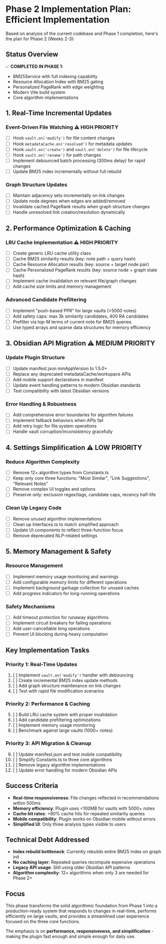 # Phase 2 Implementation Plan: Efficient Implementation

Based on analysis of the current codebase and Phase 1 completion, here's the plan for Phase 2 (Weeks 2-3):

## Status Overview

✅ **COMPLETED IN PHASE 1**:
- BM25Service with full indexing capability
- Resource Allocation Index with BM25 gating
- Personalized PageRank with edge weighting
- Modern Vite build system
- Core algorithm implementations

## 1. Real-Time Incremental Updates

### Event-Driven File Watching ⚠️ **HIGH PRIORITY**
- [ ] Hook `vault.on('modify')` for file content changes
- [ ] Hook `metadataCache.on('resolved')` for metadata updates  
- [ ] Hook `vault.on('create')` and `vault.on('delete')` for file lifecycle
- [ ] Hook `vault.on('rename')` for path changes
- [ ] Implement debounced batch processing (300ms delay) for rapid changes
- [ ] Update BM25 index incrementally without full rebuild

### Graph Structure Updates
- [ ] Maintain adjacency sets incrementally on link changes
- [ ] Update node degrees when edges are added/removed  
- [ ] Invalidate cached PageRank results when graph structure changes
- [ ] Handle unresolved link creation/resolution dynamically

## 2. Performance Optimization & Caching

### LRU Cache Implementation ⚠️ **HIGH PRIORITY**
- [ ] Create generic LRU cache utility class
- [ ] Cache BM25 similarity results (key: note path + query hash)
- [ ] Cache Resource Allocation results (key: source + target node pair)
- [ ] Cache Personalized PageRank results (key: source node + graph state hash)
- [ ] Implement cache invalidation on relevant file/graph changes
- [ ] Add cache size limits and memory management

### Advanced Candidate Prefiltering
- [ ] Implement "push-based PPR" for large vaults (>5000 notes)
- [ ] Add safety caps: max 3k similarity candidates, 400 RA candidates
- [ ] Prefilter via top-M terms of current note for BM25 queries
- [ ] Use typed arrays and sparse data structures for memory efficiency

## 3. Obsidian API Migration ⚠️ **MEDIUM PRIORITY**

### Update Plugin Structure
- [ ] Update manifest.json minAppVersion to 1.5.0+
- [ ] Replace any deprecated metadataCache/workspace APIs
- [ ] Add mobile support declarations in manifest
- [ ] Update event handling patterns to modern Obsidian standards
- [ ] Test compatibility with latest Obsidian versions

### Error Handling & Robustness
- [ ] Add comprehensive error boundaries for algorithm failures
- [ ] Implement fallback behaviors when APIs fail
- [ ] Add retry logic for file system operations
- [ ] Handle vault corruption/inconsistency gracefully

## 4. Settings Simplification ⚠️ **LOW PRIORITY**

### Reduce Algorithm Complexity
- [ ] Remove 12+ algorithm types from Constants.ts
- [ ] Keep only core three functions: "Most Similar", "Link Suggestions", "Relevant Notes"
- [ ] Remove complex UI toggles and options
- [ ] Preserve only: exclusion regex/tags, candidate caps, recency half-life

### Clean Up Legacy Code
- [ ] Remove unused algorithm implementations
- [ ] Clean up Interfaces.ts to match simplified approach
- [ ] Update UI components to reflect three-function focus
- [ ] Remove deprecated NLP-related settings

## 5. Memory Management & Safety

### Resource Management
- [ ] Implement memory usage monitoring and warnings
- [ ] Add configurable memory limits for different operations  
- [ ] Implement background garbage collection for unused caches
- [ ] Add progress indicators for long-running operations

### Safety Mechanisms
- [ ] Add timeout protection for runaway algorithms
- [ ] Implement circuit breakers for failing operations
- [ ] Add user-cancellable long operations
- [ ] Prevent UI blocking during heavy computation

## Key Implementation Tasks

### Priority 1: Real-Time Updates
1. [ ] Implement `vault.on('modify')` handler with debouncing
2. [ ] Create incremental BM25 index update methods
3. [ ] Add graph structure maintenance on link changes
4. [ ] Test with rapid file modification scenarios

### Priority 2: Performance & Caching  
5. [ ] Build LRU cache system with proper invalidation
6. [ ] Add candidate prefiltering optimizations
7. [ ] Implement memory usage monitoring
8. [ ] Benchmark against large vaults (1000+ notes)

### Priority 3: API Migration & Cleanup
9. [ ] Update manifest.json and test mobile compatibility
10. [ ] Simplify Constants.ts to three core algorithms
11. [ ] Remove legacy algorithm implementations
12. [ ] Update error handling for modern Obsidian APIs

## Success Criteria

- **Real-time responsiveness**: File changes reflected in recommendations within 500ms
- **Memory efficiency**: Plugin uses <100MB for vaults with 5000+ notes
- **Cache hit rates**: >80% cache hits for repeated similarity queries
- **Mobile compatibility**: Plugin works on Obsidian mobile without errors
- **Simplified UI**: Only three analysis types visible to users

## Technical Debt Addressed

- **Index rebuild bottleneck**: Currently rebuilds entire BM25 index on graph init
- **No caching layer**: Repeated queries recompute expensive operations
- **Legacy API usage**: Still using older Obsidian API patterns
- **Algorithm complexity**: 12+ algorithms when only 3 are needed for Phase 2+

## Focus

This phase transforms the solid algorithmic foundation from Phase 1 into a production-ready system that responds to changes in real-time, performs efficiently on large vaults, and provides a streamlined user experience focused on the three core functions.

The emphasis is on **performance, responsiveness, and simplification** - making the plugin fast enough and simple enough for daily use.